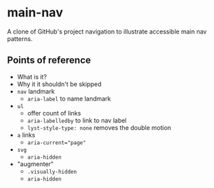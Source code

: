 # main-nav

A clone of GitHub's project navigation to illustrate accessible main nav patterns.

## Points of reference

- What is it?
- Why it it shouldn't be skipped
- `nav` landmark
  - `aria-label` to name landmark
- `ul`
  - offer count of links
  - `aria-labelledby` to link to nav label
  - `lyst-style-type: none` removes the double motion
- `a` links
  - `aria-current="page"`
- `svg`
  - `aria-hidden`
- "augmenter"
  - `.visually-hidden`
  - `aria-hidden`
